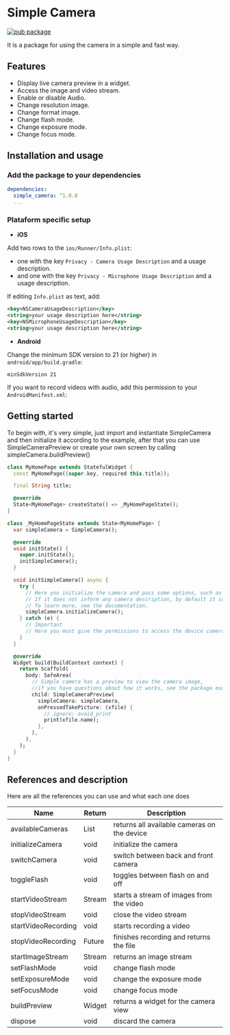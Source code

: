 # Simple Camera

[![pub package](https://img.shields.io/pub/v/camera.svg)](https://github.com/mathlouly/simple_camera)

It is a package for using the camera in a simple and fast way.

## Features

* Display live camera preview in a widget.
* Access the image and video stream.
* Enable or disable Audio.
* Change resolution image.
* Change format image.
* Change flash mode.
* Change exposure mode.
* Change focus mode.

## Installation and usage

### Add the package to your dependencies

```yaml
dependencies:
  simple_camera: ^1.0.0
  ...
```

### Plataform specific setup

- **iOS**

Add two rows to the `ios/Runner/Info.plist`:

* one with the key `Privacy - Camera Usage Description` and a usage description.
* and one with the key `Privacy - Microphone Usage Description` and a usage description.

If editing `Info.plist` as text, add:

```xml
<key>NSCameraUsageDescription</key>
<string>your usage description here</string>
<key>NSMicrophoneUsageDescription</key>
<string>your usage description here</string>
```

- **Android**

Change the minimum SDK version to 21 (or higher) in `android/app/build.gradle`:

```
minSdkVersion 21
```

If you want to record videos with audio, add this permission to your `AndroidManifest.xml`:

## Getting started

To begin with, it's very simple, just import and instantiate SimpleCamera and then initialize it according to the example, after that you can use SimpleCameraPreview or create your own screen by calling simpleCamera.buildPreview()

```dart
class MyHomePage extends StatefulWidget {
  const MyHomePage({super.key, required this.title});

  final String title;

  @override
  State<MyHomePage> createState() => _MyHomePageState();
}

class _MyHomePageState extends State<MyHomePage> {
  var simpleCamera = SimpleCamera();

  @override
  void initState() {
    super.initState();
    initSimpleCamera();
  }

  void initSimpleCamera() async {
    try {
      // Here you initialize the camera and pass some options, such as resolution, image format, etc..
      // If it does not inform any camera description, by default it starts with the front camera
      // To learn more, see the documentation.
      simpleCamera.initializeCamera();
    } catch (e) {
      // Important
      // Here you must give the permissions to access the device camera and or audio
    }
  }

  @override
  Widget build(BuildContext context) {
    return Scaffold(
      body: SafeArea(
        // Simple camera has a preview to view the camera image,
        //if you have questions about how it works, see the package example
        child: SimpleCameraPreview(
          simpleCamera: simpleCamera,
          onPressedTakePicture: (xfile) {
            // ignore: avoid_print
            print(xfile.name);
          },
        ),
      ),
    );
  }
}
```

## References and description

Here are all the references you can use and what each one does

| Name                  | Return                    | Description                                                                 |
|-----------------------|-------------------------|-------------------------------------------------------------------------------|
| availableCameras      | List<CameraDescription>         | returns all available cameras on the device                           |
| initializeCamera      | void                            | initialize the camera                                                 |
| switchCamera          | void                            | switch between back and front camera                                  |
| toggleFlash           | void                            | toggles between flash on and off                                      |
| startVideoStream      | Stream<CameraImageData>         | starts a stream of images from the video                              |
| stopVideoStream       | void                            | close the video stream                                                |
| startVideoRecording   | void                            | starts recording a video                                              |
| stopVideoRecording    | Future<XFile>                   | finishes recording and returns the file                               |
| startImageStream      | Stream<CameraImageData>         | returns an image stream                                               |
| setFlashMode          | void                            | change flash mode                                                     |
| setExposureMode       | void                            | change the exposure mode                                              |
| setFocusMode          | void                            | change focus mode                                                     |
| buildPreview          | Widget                          | returns a widget for the camera view                                  |
| dispose               | void                            | discard the camera                                                    |
